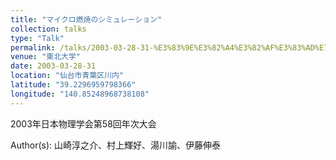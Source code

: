 ```yaml
---
title: "マイクロ燃焼のシミュレーション"
collection: talks
type: "Talk"
permalink: /talks/2003-03-28-31-%E3%83%9E%E3%82%A4%E3%82%AF%E3%83%AD%E7%87%83%E7%84%BC%E3%81%AE%E3%82%B7%E3%83%9F%E3%83%A5%E3%83%AC%E3%83%BC%E3%82%B7%E3%83%A7%E3%83%B3
venue: "東北大学"
date: 2003-03-28-31
location: "仙台市青葉区川内"
latitude: "39.2296959798366"
longitude: "140.85248968738108"
---
```


2003年日本物理学会第58回年次大会

Author(s): 山崎淳之介、村上輝好、湯川諭、伊藤伸泰
